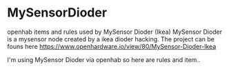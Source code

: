 # MySensorDioder
openhab items and rules used by MySensor Dioder (Ikea)
MySensor Dioder is a mysensor node created by a ikea dioder hacking. The project can be founs here https://www.openhardware.io/view/80/MySensor-Dioder-Ikea

I'm using MySensor Dioder via openhab so here are rules and item.. 

